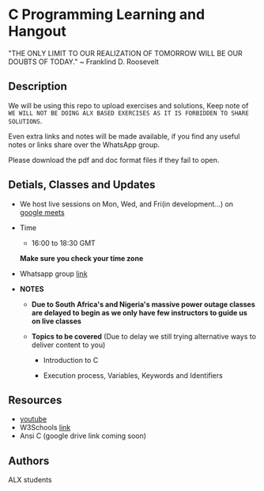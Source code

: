 # C Programming Learning and Hangout

"THE ONLY LIMIT TO OUR REALIZATION OF TOMORROW WILL BE OUR DOUBTS OF TODAY." ~ Franklind D. Roosevelt

## Description

We will be using this repo to upload exercises and solutions, Keep note of ` WE WILL NOT BE DOING ALX BASED EXERCISES AS IT IS FORBIDDEN TO SHARE SOLUTIONS `.

Even extra links and notes will be made available, if you find any useful notes or links share over the WhatsApp group.

Please download the pdf and doc format files if they fail to open.

## Detials, Classes and Updates

* We host live sessions on Mon, Wed, and Fri(in development...) on [google meets](https://meet.google.com/iia-arzj-dfh)

* Time
   	- 16:00 to 18:30 GMT
	
	**Make sure you check your time zone**
* Whatsapp group [link](https://chat.whatsapp.com/IPZAiFeg7dVCkZ1hH28pgj)

* **NOTES**
	- **Due to South Africa's and Nigeria's massive power outage classes are delayed to begin as we only have few instructors to guide us on live classes**

	- **Topics to be covered** (Due to delay we still trying alternative ways to deliver content to you)

	 	* Introduction to C
	 
		 * Execution process, Variables, Keywords and Identifiers

## Resources

* [youtube](https://youtu.be/EjavYOFoJJ0)
* W3Schools [link](https://www.w3schools.com)
* Ansi C (google drive link coming soon)

## Authors

ALX students

